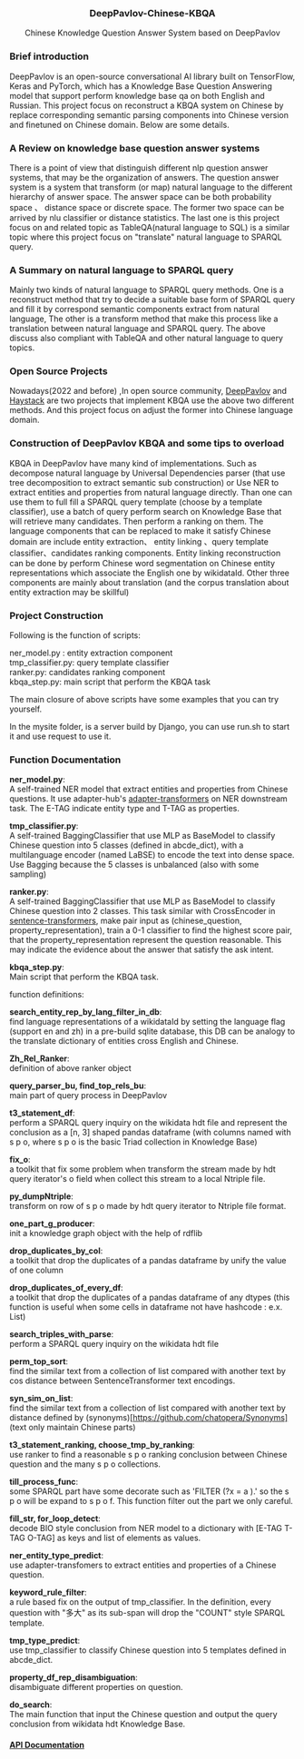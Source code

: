 <!-- PROJECT LOGO -->
<br />
<p align="center">
  <h3 align="center">DeepPavlov-Chinese-KBQA</h3>

  <p align="center">
   		Chinese Knowledge Question Answer System based on DeepPavlov
    <br />
  </p>
</p>

### Brief introduction

DeepPavlov is an open-source conversational AI library built on TensorFlow, Keras and PyTorch, which
has a Knowledge Base Question Answering model that support perform knowledge base qa on both English and
Russian.
This project focus on reconstruct a KBQA system on Chinese by replace corresponding semantic parsing
components into Chinese version and finetuned on Chinese domain. Below are some details.


### A Review on knowledge base question answer systems

There is a point of view that distinguish different nlp question answer systems, that may be the
organization of answers. The question answer system is a system that transform (or map) natural language
to the different hierarchy of answer space. The answer space can be both probability space 、
distance space or discrete space. The former two space can be arrived by nlu classifier or distance
statistics. The last one is this project focus on and related topic as TableQA(natural language to SQL)
is a similar topic where this project focus on "translate" natural language to SPARQL query.


### A Summary on natural language to SPARQL query

Mainly two kinds of natural language to SPARQL query methods. One is a reconstruct method that try to
decide a suitable base form of SPARQL query and fill it by correspond semantic components extract from
natural language, The other is a transform method that make this process like a translation between
natural language and SPARQL query. The above discuss also compliant with TableQA and other natural language
to query topics.


### Open Source Projects

Nowadays(2022 and before) ,In open source community, [DeepPavlov](https://github.com/deeppavlov/DeepPavlov)
and [Haystack](https://github.com/deepset-ai/haystack/) are two projects that implement KBQA use the above two
different methods. And this project focus on adjust the former into Chinese language domain.


### Construction of DeepPavlov KBQA and some tips to overload

KBQA in DeepPavlov have many kind of implementations. Such as decompose natural language by
Universal Dependencies parser (that use tree decomposition to extract semantic sub construction)
or Use NER to extract entities and properties from natural language directly. Than one can use
them to full fill a SPARQL query template (choose by a template classifier), use a batch of query
perform search on Knowledge Base that will retrieve many candidates. Then perform a ranking on them.
The language components that can be replaced to make it satisfy Chinese domain are include entity extraction、 entity linking 、query template classifier、candidates ranking components. Entity linking reconstruction can be done by perform Chinese word segmentation on Chinese entity representations which associate the English one by wikidataId. Other three components are mainly about translation (and the corpus translation about entity extraction may be skillful)

### Project Construction
Following is the function of scripts:<br>

ner_model.py : entity extraction component<br>
tmp_classifier.py: query template classifier<br>
ranker.py: candidates ranking component<br>
kbqa_step.py: main script that perform the KBQA task

The main closure of above scripts have some examples that you can try yourself.

In the mysite folder, is a server build by Django, you can use run.sh to start it
and use request to use it.

### Function Documentation
<b>ner_model.py</b>:<br> A self-trained NER model that extract entities and properties from Chinese questions.
It use adapter-hub's [adapter-transformers](https://github.com/adapter-hub/adapter-transformers)
on NER downstream task.
The E-TAG indicate entity type and T-TAG as properties.

<b>tmp_classifier.py</b>:<br> A self-trained BaggingClassifier that use MLP as BaseModel to classify Chinese
question into 5 classes (defined in abcde_dict), with a multilanguage encoder (named LaBSE) to
encode the text into dense space.
Use Bagging because the 5 classes is unbalanced (also with some sampling)

<b>ranker.py</b>:<br> A self-trained BaggingClassifier that use MLP as BaseModel to classify Chinese
question into 2 classes. This task similar with CrossEncoder in [sentence-transformers](https://github.com/UKPLab/sentence-transformers), make pair input as (chinese_question, property_representation), train a 0-1 classifier to find the highest score pair, that the property_representation represent the question reasonable. This may indicate the evidence about
the answer that satisfy the ask intent.

<b>kbqa_step.py</b>:<br> Main script that perform the KBQA task.

function definitions:

<b>search_entity_rep_by_lang_filter_in_db</b>:<br> find language representations of a wikidataId by setting the language flag (support en and zh) in a pre-build sqlite database, this DB can be analogy to the translate dictionary of entities cross English and Chinese.

<b>Zh_Rel_Ranker</b>:<br> definition of above ranker object

<b>query_parser_bu, find_top_rels_bu</b>:<br> main part of query process in DeepPavlov

<b>t3_statement_df</b>:<br> perform a SPARQL query inquiry on the wikidata hdt file and represent the
  conclusion as a [n, 3] shaped pandas dataframe (with columns named with s p o, where s p o
    is the basic Triad collection in Knowledge Base)

<b>fix_o</b>:<br> a toolkit that fix some problem when transform the stream made by hdt query iterator's o field when collect this stream to a local Ntriple file.

<b>py_dumpNtriple</b>:<br> transform on row of s p o made by hdt query iterator to Ntriple file format.

<b>one_part_g_producer</b>:<br> init a knowledge graph object with the help of rdflib

<b>drop_duplicates_by_col</b>:<br> a toolkit that drop the duplicates of a pandas dataframe by unify the value of one column

<b>drop_duplicates_of_every_df</b>:<br> a toolkit that drop the duplicates of a pandas dataframe of any dtypes (this function is useful when some cells in dataframe not have hashcode : e.x. List)

<b>search_triples_with_parse</b>:<br> perform a SPARQL query inquiry on the wikidata hdt file

<b>perm_top_sort</b>:<br> find the similar text from a collection of list compared with another text by cos distance between SentenceTransformer text encodings.

<b>syn_sim_on_list</b>:<br> find the similar text from a collection of list compared with another text by distance defined by (synonyms)[https://github.com/chatopera/Synonyms] (text only maintain
Chinese parts)

<b>t3_statement_ranking, choose_tmp_by_ranking</b>:<br> use ranker to find a reasonable s p o ranking conclusion between Chinese question and the many s p o collections.

<b>till_process_func</b>:<br> some SPARQL part have some decorate such as 'FILTER (?x = a ).' so the s p o will be expand to s p o f. This function filter out the part we only careful.

<b>fill_str, for_loop_detect</b>:<br> decode BIO style conclusion from NER model to a dictionary with [E-TAG T-TAG O-TAG] as keys and list of elements as values.

<b>ner_entity_type_predict</b>:<br> use adapter-transfomers to extract entities and properties of a Chinese question.

<b>keyword_rule_filter</b>:<br> a rule based fix on the output of tmp_classifier. In the definition, every question with "多大" as its sub-span will drop the "COUNT" style SPARQL template.

<b>tmp_type_predict</b>:<br> use tmp_classifier to classify Chinese question into 5 templates defined in abcde_dict.

<b>property_df_rep_disambiguation</b>:<br> disambiguate different properties on question.

<b>do_search</b>:<br> The main function that input the Chinese question and output the query conclusion from wikidata hdt Knowledge Base.

<h4>
<p>
<a href="api_doc.md"> API Documentation </a>
</p>
</h4>

